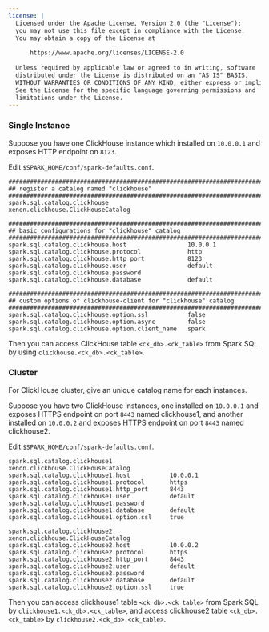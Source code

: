 ```yaml
---
license: |
  Licensed under the Apache License, Version 2.0 (the "License");
  you may not use this file except in compliance with the License.
  You may obtain a copy of the License at
  
      https://www.apache.org/licenses/LICENSE-2.0
  
  Unless required by applicable law or agreed to in writing, software
  distributed under the License is distributed on an "AS IS" BASIS,
  WITHOUT WARRANTIES OR CONDITIONS OF ANY KIND, either express or implied.
  See the License for the specific language governing permissions and
  limitations under the License.
---
```


<!--begin-include-->
### Single Instance

Suppose you have one ClickHouse instance which installed on `10.0.0.1` and exposes HTTP endpoint on `8123`.

Edit `$SPARK_HOME/conf/spark-defaults.conf`.

```
####################################################################################
## register a catalog named "clickhouse"
####################################################################################
spark.sql.catalog.clickhouse                      xenon.clickhouse.ClickHouseCatalog

####################################################################################
## basic configurations for "clickhouse" catalog
####################################################################################
spark.sql.catalog.clickhouse.host                 10.0.0.1
spark.sql.catalog.clickhouse.protocol             http
spark.sql.catalog.clickhouse.http_port            8123
spark.sql.catalog.clickhouse.user                 default
spark.sql.catalog.clickhouse.password
spark.sql.catalog.clickhouse.database             default

####################################################################################
## custom options of clickhouse-client for "clickhouse" catalog
####################################################################################
spark.sql.catalog.clickhouse.option.ssl           false
spark.sql.catalog.clickhouse.option.async         false
spark.sql.catalog.clickhouse.option.client_name   spark
```

Then you can access ClickHouse table `<ck_db>.<ck_table>` from Spark SQL by using `clickhouse.<ck_db>.<ck_table>`.

### Cluster

For ClickHouse cluster, give an unique catalog name for each instances.

Suppose you have two ClickHouse instances, one installed on `10.0.0.1` and exposes HTTPS endpoint on port `8443`
named clickhouse1, and another installed on `10.0.0.2` and exposes HTTPS endpoint on port `8443` named clickhouse2.

Edit `$SPARK_HOME/conf/spark-defaults.conf`.

```
spark.sql.catalog.clickhouse1                xenon.clickhouse.ClickHouseCatalog
spark.sql.catalog.clickhouse1.host           10.0.0.1
spark.sql.catalog.clickhouse1.protocol       https
spark.sql.catalog.clickhouse1.http_port      8443
spark.sql.catalog.clickhouse1.user           default
spark.sql.catalog.clickhouse1.password
spark.sql.catalog.clickhouse1.database       default
spark.sql.catalog.clickhouse1.option.ssl     true

spark.sql.catalog.clickhouse2                xenon.clickhouse.ClickHouseCatalog
spark.sql.catalog.clickhouse2.host           10.0.0.2
spark.sql.catalog.clickhouse2.protocol       https
spark.sql.catalog.clickhouse2.http_port      8443
spark.sql.catalog.clickhouse2.user           default
spark.sql.catalog.clickhouse2.password
spark.sql.catalog.clickhouse2.database       default
spark.sql.catalog.clickhouse2.option.ssl     true
```

Then you can access clickhouse1 table `<ck_db>.<ck_table>` from Spark SQL by `clickhouse1.<ck_db>.<ck_table>`,
and access clickhouse2 table `<ck_db>.<ck_table>` by `clickhouse2.<ck_db>.<ck_table>`.
<!--end-include-->
